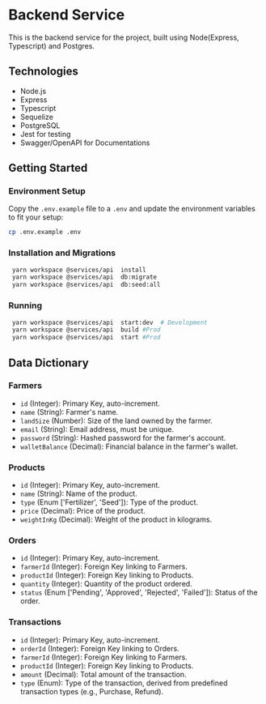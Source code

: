 # Backend Service

This is the backend service for the project, built using Node(Express, Typescript) and Postgres.

## Technologies

- Node.js
- Express
- Typescript
- Sequelize
- PostgreSQL
- Jest for testing
- Swagger/OpenAPI for Documentations

## Getting Started

### Environment Setup

Copy the `.env.example` file to a `.env` and update the environment variables to fit your setup:

```bash
cp .env.example .env
```

### Installation and Migrations

```bash
 yarn workspace @services/api  install
 yarn workspace @services/api  db:migrate
 yarn workspace @services/api  db:seed:all
```

### Running

```bash
 yarn workspace @services/api  start:dev  # Development
 yarn workspace @services/api  build #Prod
 yarn workspace @services/api  start #Prod
```

## Data Dictionary

### Farmers
- `id` (Integer): Primary Key, auto-increment.
- `name` (String): Farmer's name.
- `landSize` (Number): Size of the land owned by the farmer.
- `email` (String): Email address, must be unique.
- `password` (String): Hashed password for the farmer's account.
- `walletBalance` (Decimal): Financial balance in the farmer's wallet.

### Products
- `id` (Integer): Primary Key, auto-increment.
- `name` (String): Name of the product.
- `type` (Enum ['Fertilizer', 'Seed']): Type of the product.
- `price` (Decimal): Price of the product.
- `weightInKg` (Decimal): Weight of the product in kilograms.

### Orders
- `id` (Integer): Primary Key, auto-increment.
- `farmerId` (Integer): Foreign Key linking to Farmers.
- `productId` (Integer): Foreign Key linking to Products.
- `quantity` (Integer): Quantity of the product ordered.
- `status` (Enum ['Pending', 'Approved', 'Rejected', 'Failed']): Status of the order.

### Transactions
- `id` (Integer): Primary Key, auto-increment.
- `orderId` (Integer): Foreign Key linking to Orders.
- `farmerId` (Integer): Foreign Key linking to Farmers.
- `productId` (Integer): Foreign Key linking to Products.
- `amount` (Decimal): Total amount of the transaction.
- `type` (Enum): Type of the transaction, derived from predefined transaction types (e.g., Purchase, Refund).
